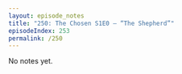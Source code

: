 ```yaml
---
layout: episode_notes
title: "250: The Chosen S1E0 — “The Shepherd”"
episodeIndex: 253
permalink: /250
---
```

No notes yet.
